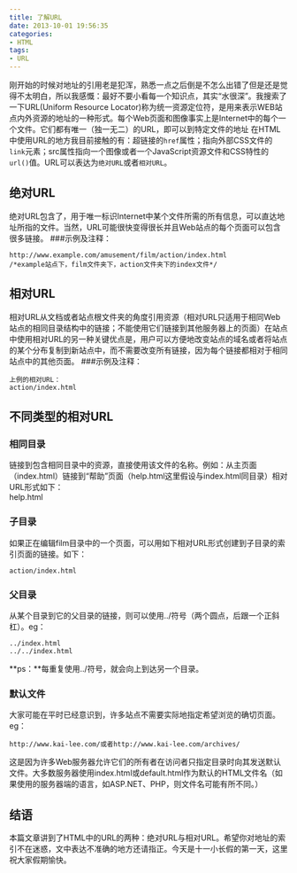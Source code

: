 ```yaml
---
title: 了解URL
date: 2013-10-01 19:56:35
categories:
- HTML
tags:
- URL
---
```


刚开始的时候对地址的引用老是犯浑，熟悉一点之后倒是不怎么出错了但是还是觉得不太明白，所以我感慨：最好不要小看每一个知识点，其实“水很深”。我搜索了一下URL(Uniform Resource Locator)称为统一资源定位符，是用来表示WEB站点内外资源的地址的一种形式。每个Web页面和图像事实上是Internet中的每个一个文件。它们都有唯一（独一无二）的URL，即可以到特定文件的地址
在HTML中使用URL的地方我目前接触的有：超链接的`href`属性；指向外部CSS文件的`link`元素；src属性指向一个图像或者一个JavaScript资源文件和CSS特性的`url()`值。URL可以表达为`绝对URL`或者`相对URL`。

<!--more-->


## 绝对URL
绝对URL包含了，用于唯一标识Internet中某个文件所需的所有信息，可以直达地址所指的文件。当然，URL可能很快变得很长并且Web站点的每个页面可以包含很多链接。
###示例及注释：   

    http://www.example.com/amusement/film/action/index.html
    /*example站点下，film文件夹下，action文件夹下的index文件*/

## 相对URL
相对URL从文档或者站点根文件夹的角度引用资源（相对URL只适用于相同Web站点的相同目录结构中的链接；不能使用它们链接到其他服务器上的页面）在站点中使用相对URL的另一种关键优点是，用户可以方便地改变站点的域名或者将站点的某个分布复制到新站点中，而不需要改变所有链接，因为每个链接都相对于相同站点中的其他页面。
###示例及注释：

    上例的相对URL：
    action/index.html

## 不同类型的相对URL
### 相同目录
链接到包含相同目录中的资源，直接使用该文件的名称。例如：从主页面（index.html）链接到“帮助”页面（help.html这里假设与index.html同目录）相对URL形式如下：
​    
    help.html

### 子目录
如果正在编辑film目录中的一个页面，可以用如下相对URL形式创建到子目录的索引页面的链接。如下：

    action/index.html    

### 父目录
从某个目录到它的父目录的链接，则可以使用../符号（两个圆点，后跟一个正斜杠）。eg：

    ../index.html
    ../../index.html 


**ps：**每重复使用../符号，就会向上到达另一个目录。  

### 默认文件
大家可能在平时已经意识到，许多站点不需要实际地指定希望浏览的确切页面。eg：

    http://www.kai-lee.com/或者http://www.kai-lee.com/archives/

这是因为许多Web服务器允许它们的所有者在访问者只指定目录时向其发送默认文件。大多数服务器使用index.html或default.html作为默认的HTML文件名（如果使用的服务器端的语言，如ASP.NET、PHP，则文件名可能有所不同。）

## 结语
本篇文章讲到了HTML中的URL的两种：绝对URL与相对URL。希望你对地址的索引不在迷惑，文中表达不准确的地方还请指正。今天是十一小长假的第一天，这里祝大家假期愉快。